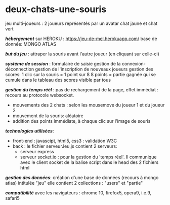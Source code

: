 # deux-chats-une-souris
jeu multi-joueurs : 2 joueurs représentés par un avatar chat jaune et chat vert

***hébergement*** sur HEROKU : https://jeu-de-mel.herokuapp.com/ 
base de donnée: MONGO ATLAS

***but du jeu*** : 
attraper la souris avant l'autre joueur (en cliquant sur celle-ci)

***système de session*** : formulaire de saisie
gestion de la connexion-déconnection
gestion de l'inscription de nouveaux joueurs
gestion des scores:
1 clic sur la souris = 1 point sur 8
8 points = partie gagnée qui se cumule dans le tableau des scores visible par tous

***gestion du temps réél*** : pas de rechargement de la page, effet immédiat : recours au protocole websocket.
- mouvements des 2 chats : selon les mousemove du joueur 1 et du joueur 2
- mouvement de la souris: aléatoire
- addition des points immédiate, à chaque clic sur l'image de souris

***technologies utilisées***:
- front-end : javascipt, html5, css3 : validation W3C
- back : le fichier serveurJeu.js contient 2 serveurs:
  * serveur express
  * serveur socket.io : pour la gestion du 'temps réel'. Il communique avec le client socket de la balise script dans le head des 2 fichiers html
  
***gestion des données***:
création d'une base de données (recours à mongo atlas) intitulée "jeu"
elle contient 2 collections : "users" et "partie"

***compatibilité*** avec les navigateurs : chrome 10, firefox5, opera9, i.e.9, safari5
